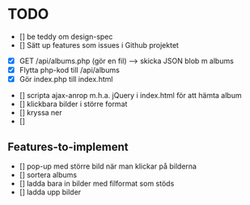 # TODO
- [] be teddy om design-spec
- [] Sätt up features som issues i Github projektet
- [x] GET /api/albums.php (gör en fil) --> skicka JSON blob m albums
- [x] Flytta php-kod till /api/albums
- [x] Gör index.php till index.html
- [] scripta ajax-anrop m.h.a. jQuery i index.html för att hämta album
- [] klickbara bilder i större format
- [] kryssa ner
- []

## Features-to-implement
- [] pop-up med större bild när man klickar på bilderna
- [] sortera albums
- [] ladda bara in bilder med filformat som stöds
- [] ladda upp bilder
